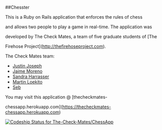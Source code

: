 ##Chesster

This is a Ruby on Rails application that enforces the rules of chess 

and allows two people to play a game in real-time. The application was 

developed by The Check Mates, a team of five graduate students of [The 

Firehose Project](http://thefirehoseproject.com).

The Check Mates team:

+ [Justin Joseph](https://github.com/justinrjoseph)
+ [Jaime Moreno](https://github.com/j7isaac)
+ [Sandra Harrasser](https://github.com/sanzencode)
+ [Martin Loekito](https://github.com/msloekito)
+ [Seb](https://github.com/sebtn)

You may visit this application @ [thecheckmates-

chessapp.herokuapp.com](https://thecheckmates-chessapp.herokuapp.com)

[ ![Codeship Status for The-Check-Mates/ChessApp](https://codeship.com/projects/cbb0a020-9de6-0133-d039-1a74f7994c2d/status?branch=master)](https://codeship.com/projects/127645)